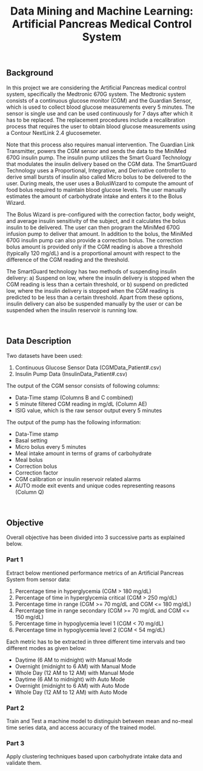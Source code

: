 <h1 align="center">Data Mining and Machine Learning: <br> Artificial Pancreas Medical Control System</h1>

<br>
<h2>Background</h2>

In this project we are considering the Artificial Pancreas medical control system, specifically the Medtronic 670G system. The Medtronic system consists of a continuous glucose monitor (CGM) and the Guardian Sensor, which is used to collect blood glucose measurements every 5 minutes. The sensor is single use and can be used continuously for 7 days after which it has to be replaced. The replacement procedures include a recalibration process that requires the user to obtain blood glucose measurements using a Contour NextLink 2.4 glucosemeter.

Note that this process also requires manual intervention. The Guardian Link Transmitter, powers the CGM sensor and sends the data to the MiniMed 670G insulin pump. The insulin pump utilizes the Smart Guard Technology that modulates the insulin delivery based on the CGM data. The SmartGuard Technology uses a Proportional, Integrative, and Derivative controller to derive small bursts of insulin also called Micro bolus to be delivered to the user. During meals, the user uses a BolusWizard to compute the amount of food bolus required to maintain blood glucose levels. The user manually estimates the amount of carbohydrate intake and enters it to the Bolus Wizard.

The Bolus Wizard is pre-configured with the correction factor, body weight, and average insulin sensitivity of the subject, and it calculates the bolus insulin to be delivered. The user can then program the MiniMed 670G infusion pump to deliver that amount. In addition to the bolus, the MiniMed 670G insulin pump can also provide a correction bolus. The correction bolus amount is provided only if the CGM reading is above a threshold (typically 120 mg/dL) and is a proportional amount with respect to the difference of the CGM reading and the threshold.

The SmartGuard technology has two methods of suspending insulin delivery: a) Suspend on low, where the insulin delivery is stopped when the CGM reading is less than a certain threshold, or b) suspend on predicted low, where the insulin delivery is stopped when the CGM reading is predicted to be less than a certain threshold. Apart from these options, insulin delivery can also be suspended manually by the user or can be suspended when the insulin reservoir is running low.

<br>
<h2>Data Description</h2>

Two datasets have been used:
1.	Continuous Glucose Sensor Data (CGMData_Patient#.csv)
2.	Insulin Pump Data (InsulinData_Patient#.csv)

The output of the CGM sensor consists of following columns:
-	Data-Time stamp (Columns B and C combined)
-	5 minute filtered CGM reading in mg/dL (Column AE)
-	ISIG value, which is the raw sensor output every 5 minutes

The output of the pump has the following information:
-	Data-Time stamp
-	Basal setting
-	Micro bolus every 5 minutes
-	Meal intake amount in terms of grams of carbohydrate
-	Meal bolus
-	Correction bolus
-	Correction factor
-	CGM calibration or insulin reservoir related alarms
-	AUTO mode exit events and unique codes representing reasons (Column Q)

<br>
<h2>Objective</h2>
Overall objective has been divided into 3 successive parts as explained below.


<h3>Part 1</h3>

Extract below mentioned performance metrics of an Artificial Pancreas System from sensor data:
1.	Percentage time in hyperglycemia (CGM > 180 mg/dL)
2.	Percentage of time in hyperglycemia critical (CGM > 250 mg/dL)
3.	Percentage time in range (CGM >= 70 mg/dL and CGM <= 180 mg/dL)
4.	Percentage time in range secondary (CGM >= 70 mg/dL and CGM <= 150 mg/dL)
5.	Percentage time in hypoglycemia level 1 (CGM < 70 mg/dL)
6.	Percentage time in hypoglycemia level 2 (CGM < 54 mg/dL)

Each metric has to be extracted in three different time intervals and two different modes as given below:
-	Daytime (6 AM to midnight) with Manual Mode
-	Overnight (midnight to 6 AM) with Manual Mode
-	Whole Day (12 AM to 12 AM) with Manual Mode
-	Daytime (6 AM to midnight) with Auto Mode
-	Overnight (midnight to 6 AM) with Auto Mode
-	Whole Day (12 AM to 12 AM) with Auto Mode


<h3>Part 2</h3>

Train and Test a machine model to distinguish between mean and no-meal time series data, and access accuracy of the trained model.


<h3>Part 3</h3> 

Apply clustering techniques based upon carbohydrate intake data and validate them.
